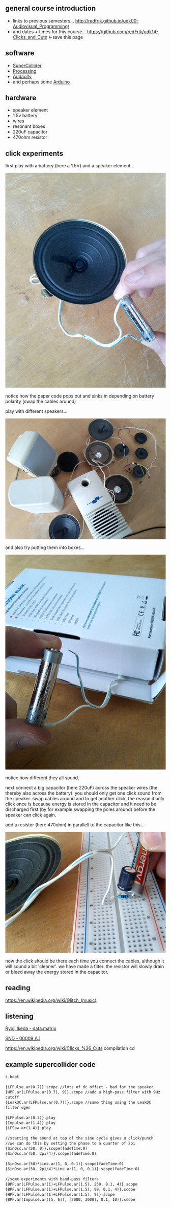 general course introduction
--------------------

* links to previous semesters... <http://redfrik.github.io/udk00-Audiovisual_Programming/>
* and dates + times for this course... <https://github.com/redFrik/udk14-Clicks_and_Cuts> <-save this page


software
--

* [SuperCollider](http://supercollider.github.io/download.html)
* [Processing](http://processing.org)
* [Audacity](http://audacityteam.org)
* and perhaps some [Arduino](http://www.arduino.cc)


hardware
--

* speaker element
* 1.5v battery
* wires
* resonant boxes
* 220uF capacitor
* 470ohm resistor

click experiments
--

first play with a battery (here a 1.5V) and a speaker element...

![battery_speaker.jpg](battery_speaker.jpg?raw=true "battery_speaker.jpg")

notice how the paper code pops out and sinks in depending on battery polarity (swap the cables around)

play with different speakers...

![speakers.jpg](speakers.jpg?raw=true "speakers.jpg")

and also try putting them into boxes...

![speaker_box.jpg](speaker_box.jpg?raw=true "speaker_box.jpg")

notice how different they all sound.

next connect a big capacitor (here 220uF) across the speaker wires (the thereby also across the battery). you should only get one click sound from the speaker. swap cables around and to get another click. the reason it only click once is because energy is stored in the capacitor and it need to be discharged first (by for example swapping the poles around) before the speaker can click again.

add a resistor (here 470ohm) in parallell to the capacitor like this...

![filter.jpg](filter.jpg?raw=true "filter.jpg")

now the click should be there each time you connect the cables, although it will sound a bit 'cleaner'. we have made a filter. the resistor will slowly drain or bleed away the energy stored in the capacitor.

reading
--

https://en.wikipedia.org/wiki/Glitch_(music)


listening
--

[Ryoji Ikeda - data.matrix](https://youtu.be/F5hhFMSAuf4)

[SND - 00009 A.1](https://youtu.be/EqCjyu9YjMs)

<https://en.wikipedia.org/wiki/Clicks_%26_Cuts> compilation cd

example supercollider code
--

```
s.boot

{LFPulse.ar(0.7)}.scope //lots of dc offset - bad for the speaker
{HPF.ar(LFPulse.ar(0.7), 9)}.scope //add a high-pass filter with 9Hz cutoff
{LeakDC.ar(LFPulse.ar(0.7))}.scope //same thing using the LeakDC filter ugen

{LFPulse.ar(0.7)}.play
{Impulse.ar(1.4)}.play
{LFSaw.ar(1.4)}.play

//starting the sound at top of the sine cycle gives a click/punch
//we can do this by setting the phase to a quarter of 2pi
{SinOsc.ar(50, 0)}.scope(fadeTime:0)
{SinOsc.ar(50, 2pi/4)}.scope(fadeTime:0)

{SinOsc.ar(50)*Line.ar(1, 0, 0.1)}.scope(fadeTime:0)
{SinOsc.ar(50, 2pi/4)*Line.ar(1, 0, 0.1)}.scope(fadeTime:0)

//some experiments with band-pass filters
{BPF.ar(LFPulse.ar(1)+LFPulse.ar(1.5), 250, 0.1, 4)}.scope
{BPF.ar(LFPulse.ar(1)+LFPulse.ar(1.5), 99, 0.1, 4)}.scope
{HPF.ar(LFPulse.ar(1)+LFPulse.ar(1.5), 9)}.scope
{BPF.ar(Impulse.ar([5, 6]), [2000, 3000], 0.1, 10)}.scope
```
